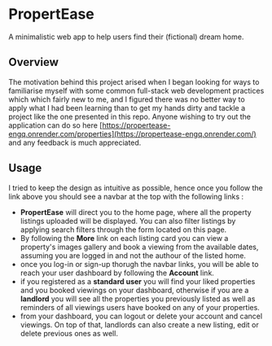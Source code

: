 # PropertEase
A minimalistic web app to help users find their (fictional) dream home.

## Overview 
The motivation behind this project arised when I began looking for ways to familiarise myself with some common full-stack web 
development practices which which fairly new to me, and I figured there was no better way to apply what I had been learning than to get my hands 
dirty and tackle a project like the one presented in this repo.
Anyone wishing to try out the application can do so here [https://propertease-engq.onrender.com/properties](https://propertease-engq.onrender.com/) and any feedback is much appreciated.

## Usage 
I tried to keep the design as intuitive as possible, hence once you follow the link above you should see a navbar at the top with the following links :
- **PropertEase** will direct you to the home page, where all the property listings uploaded will be displayed. You can also filter listings by applying search filters through
  the form located on this page.
- By following the **More** link on each listing card you can view a property's images gallery and book a viewing from the available dates, assuming you are logged in and not the authour of the listed home.
- once you log-in or sign-up thorugh the navbar links, you will be able to reach your user dashboard by following the **Account** link.
- if you registered as a **standard user** you will find your liked properties and you booked viewings on your dashboard, otherwise if you are a **landlord** you will see all the properties you previously listed as well
  as reminders of all viewings users have booked on any of your properties.
- from your dashboard, you can logout or delete your account and cancel viewings. On top of that, landlords can also create a new listing, edit or delete previous ones as well.
